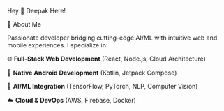 Hey 👋 Deepak Here!

🚀 About Me

Passionate developer bridging cutting-edge AI/ML with intuitive web and mobile experiences.
          I specialize in:

🌐 **Full-Stack Web Development** (React, Node.js, Cloud Architecture)

📱 **Native Android Development** (Kotlin, Jetpack Compose)

🤖 **AI/ML Integration** (TensorFlow, PyTorch, NLP, Computer Vision)

☁️ **Cloud & DevOps** (AWS, Firebase, Docker)



